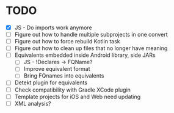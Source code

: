 # TODO

- [X] JS - Do imports work anymore
- [ ] Figure out how to handle multiple subprojects in one convert
- [ ] Figure out how to force rebuild Kotlin task
- [ ] Figure out how to clean up files that no longer have meaning
- [ ] Equivalents embedded inside Android library, side JARs
  - [ ] JS - !Declares -> FQName?
  - [ ] Improve equivalent format
  - [ ] Bring FQnames into equivalents
- [ ] Detekt plugin for equivalents
- [ ] Check compatibility with Gradle XCode plugin
- [ ] Template projects for iOS and Web need updating
- [ ] XML analysis?